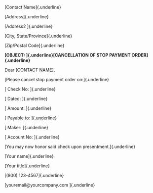 [Contact Name]{.underline}

[Address]{.underline}

[Address2 ]{.underline}

[City, State/Province]{.underline}

[Zip/Postal Code]{.underline}

**[OBJECT: ]{.underline}[CANCELLATION OF STOP PAYMENT
ORDER]{.underline}**

Dear \[CONTACT NAME\],

[Please cancel stop payment order on:]{.underline}

[ Check No: ]{.underline}

[ Dated: ]{.underline}

[ Amount: ]{.underline}

[ Payable to: ]{.underline}

[ Maker: ]{.underline}

[ Account No: ]{.underline}

[You may now honor said check upon presentment.]{.underline}

[Your name]{.underline}

[Your title]{.underline}

[(800) 123-4567]{.underline}

[youremail\@yourcompany.com ]{.underline}

